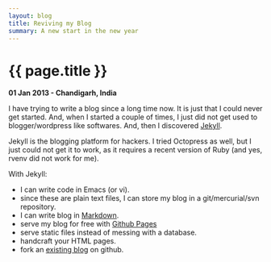 ```yaml
---
layout: blog
title: Reviving my Blog
summary: A new start in the new year
---
```


# {{ page.title }}

__01 Jan 2013 - Chandigarh, India__

I have trying to write a blog since a long time now. It is just that I could never get started. And, when I started a couple of times, I just did not get used to blogger/wordpress like softwares. And, then I discovered [Jekyll](https://github.com/mojombo/jekyll "Jekyll").

Jekyll is the blogging platform for hackers. I tried Octopress as well, but I just could not get it to work, as it requires a recent version of Ruby (and yes, rvenv did not work for me).

With Jekyll:

  *  I can write code in Emacs (or vi).
  *  since these are plain text files, I can store my blog in a git/mercurial/svn repository.
  *  I can write blog in [Markdown](http://daringfireball.net/projects/markdown/syntax).
  *  serve my blog for free with [Github Pages](http://pages.github.com)
  *  serve static files instead of messing with a database.
  *  handcraft your HTML pages.
  *  fork an [existing blog](https://github.com/mojombo/jekyll/wiki/sites) on github.
